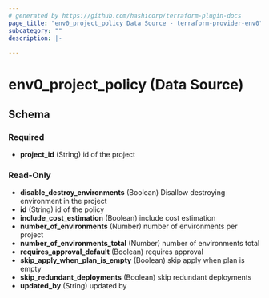 ```yaml
---
# generated by https://github.com/hashicorp/terraform-plugin-docs
page_title: "env0_project_policy Data Source - terraform-provider-env0"
subcategory: ""
description: |-
  
---
```


# env0_project_policy (Data Source)





<!-- schema generated by tfplugindocs -->
## Schema

### Required

- **project_id** (String) id of the project

### Read-Only

- **disable_destroy_environments** (Boolean) Disallow destroying environment in the project
- **id** (String) id of the policy
- **include_cost_estimation** (Boolean) include cost estimation
- **number_of_environments** (Number) number of environments per project
- **number_of_environments_total** (Number) number of environments total
- **requires_approval_default** (Boolean) requires approval
- **skip_apply_when_plan_is_empty** (Boolean) skip apply when plan is empty
- **skip_redundant_deployments** (Boolean) skip redundant deployments
- **updated_by** (String) updated by


